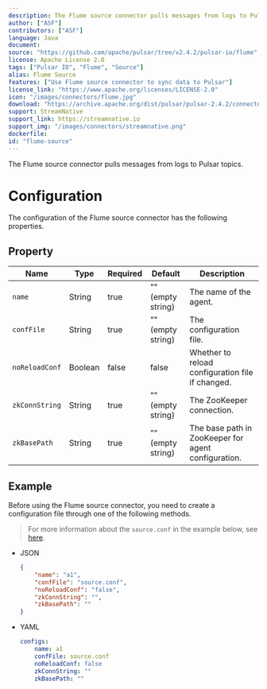 ```yaml
---
description: The Flume source connector pulls messages from logs to Pulsar topics.
author: ["ASF"]
contributors: ["ASF"]
language: Java
document: 
source: "https://github.com/apache/pulsar/tree/v2.4.2/pulsar-io/flume"
license: Apache License 2.0
tags: ["Pulsar IO", "Flume", "Source"]
alias: Flume Source
features: ["Use Flume source connector to sync data to Pulsar"]
license_link: "https://www.apache.org/licenses/LICENSE-2.0"
icon: "/images/connectors/flume.jpg"
download: "https://archive.apache.org/dist/pulsar/pulsar-2.4.2/connectors/pulsar-io-flume-2.4.2.nar"
support: StreamNative
support_link: https://streamnative.io
support_img: "/images/connectors/streamnative.png"
dockerfile: 
id: "flume-source"
---
```

The Flume source connector pulls messages from logs to Pulsar topics.

# Configuration

The configuration of the Flume source connector has the following properties.

## Property

| Name | Type|Required | Default | Description 
|------|----------|----------|---------|-------------|
`name`|String|true|"" (empty string)|The name of the agent.
`confFile`|String|true|"" (empty string)|The configuration file.
`noReloadConf`|Boolean|false|false|Whether to reload configuration file if changed.
`zkConnString`|String|true|"" (empty string)|The ZooKeeper connection.
`zkBasePath`|String|true|"" (empty string)|The base path in ZooKeeper for agent configuration.

## Example

Before using the Flume source connector, you need to create a configuration file through one of the following methods.

> For more information about the `source.conf` in the example below, see [here](https://github.com/apache/pulsar/blob/master/pulsar-io/flume/src/main/resources/flume/source.conf).

* JSON 

    ```json
    {
        "name": "a1",
        "confFile": "source.conf",
        "noReloadConf": "false",
        "zkConnString": "",
        "zkBasePath": ""
    }
    ```

* YAML

    ```yaml
    configs:
        name: a1
        confFile: source.conf
        noReloadConf: false
        zkConnString: ""
        zkBasePath: ""
    ```
